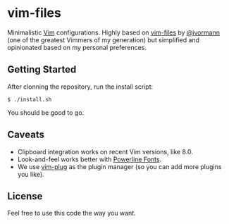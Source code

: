 # vim-files

Minimalistic [Vim](http://www.vim.org/) configurations. Highly based on [vim-files](https://github.com/jvortmann/vim-files) by [@jvormann](https://github.com/jvortmann) (one of the greatest Vimmers of my generation) but simplified and opinionated based on my personal preferences.

## Getting Started

After clonning the repository, run the install script:

```
$ ./install.sh
```

You should be good to go.

## Caveats

- Clipboard integration works on recent Vim versions, like 8.0.
- Look-and-feel works better with [Powerline Fonts](https://github.com/powerline/fonts).
- We use [vim-plug](https://github.com/junegunn/vim-plug) as the plugin manager (so you can add more plugins you like).

## License

Feel free to use this code the way you want.
